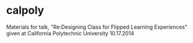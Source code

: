 calpoly
=======

Materials for talk, "Re:Designing Class for Flipped Learning Experiences" given at California Polytechnic University 10.17.2014
